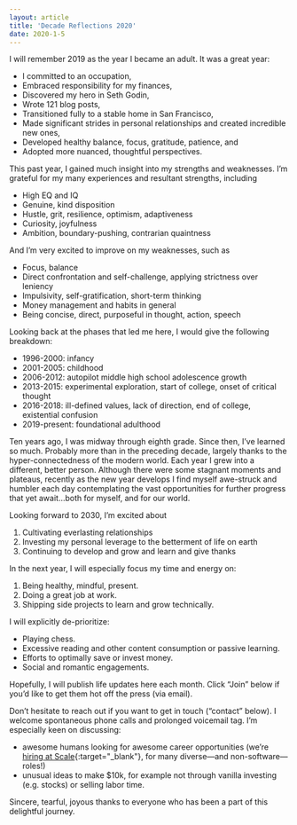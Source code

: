 ```yaml
---
layout: article
title: 'Decade Reflections 2020'
date: 2020-1-5
---
```


I will remember 2019 as the year I became an adult. It was a great year:
- I committed to an occupation,
- Embraced responsibility for my finances,
- Discovered my hero in Seth Godin,
- Wrote 121 blog posts,
- Transitioned fully to a stable home in San Francisco,
- Made significant strides in personal relationships and created incredible new ones,
- Developed healthy balance, focus, gratitude, patience, and
- Adopted more nuanced, thoughtful perspectives.

This past year, I gained much insight into my strengths and weaknesses. I’m grateful for my many experiences and resultant strengths, including
- High EQ and IQ
- Genuine, kind disposition
- Hustle, grit, resilience, optimism, adaptiveness
- Curiosity, joyfulness
- Ambition, boundary-pushing, contrarian quaintness

And I’m very excited to improve on my weaknesses, such as
- Focus, balance
- Direct confrontation and self-challenge, applying strictness over leniency
- Impulsivity, self-gratification, short-term thinking
- Money management and habits in general
- Being concise, direct, purposeful in thought, action, speech

Looking back at the phases that led me here, I would give the following breakdown:
- 1996-2000: infancy
- 2001-2005: childhood
- 2006-2012: autopilot middle high school adolescence growth
- 2013-2015: experimental exploration, start of college, onset of critical thought
- 2016-2018: ill-defined values, lack of direction, end of college, existential confusion
- 2019-present: foundational adulthood

Ten years ago, I was midway through eighth grade. Since then, I’ve learned so much. Probably more than in the preceding decade, largely thanks to the hyper-connectedness of the modern world. Each year I grew into a different, better person. Although there were some stagnant moments and plateaus, recently as the new year develops I find myself awe-struck and humbler each day contemplating the vast opportunities for further progress that yet await...both for myself, and for our world.

Looking forward to 2030, I’m excited about
1. Cultivating everlasting relationships
2. Investing my personal leverage to the betterment of life on earth
3. Continuing to develop and grow and learn and give thanks

In the next year, I will especially focus my time and energy on:
1. Being healthy, mindful, present.
2. Doing a great job at work.
3. Shipping side projects to learn and grow technically.

I will explicitly de-prioritize:
- Playing chess.
- Excessive reading and other content consumption or passive learning.
- Efforts to optimally save or invest money.
- Social and romantic engagements.

Hopefully, I will publish life updates here each month. Click “Join” below if you’d like to get them hot off the press (via email).

Don’t hesitate to reach out if you want to get in touch (“contact” below). I welcome spontaneous phone calls and prolonged voicemail tag. I’m especially keen on discussing:
- awesome humans looking for awesome career opportunities (we’re [hiring at Scale](https://scale.com/careers){:target="_blank"}, for many diverse&mdash;and non-software&mdash;roles!)
- unusual ideas to make $10k, for example not through vanilla investing (e.g. stocks) or selling labor time.

Sincere, tearful, joyous thanks to everyone who has been a part of this delightful journey.

